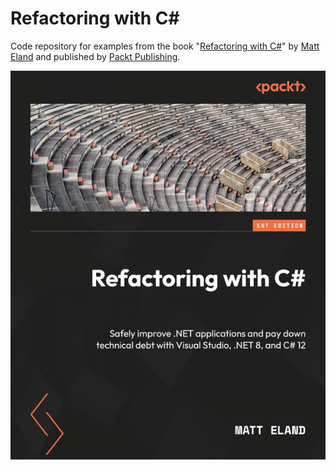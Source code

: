 # Refactoring with C#

Code repository for examples from the book "[Refactoring with C#](https://www.amazon.com/Refactoring-Safely-improve-applications-technical/dp/1835089984/)" by [Matt Eland](https://MattEland.dev) and published by [Packt Publishing](https://www.packtpub.com/).

[![Refactoring with C# Cover](Cover600w.png)](https://www.amazon.com/Refactoring-Safely-improve-applications-technical/dp/1835089984/)
